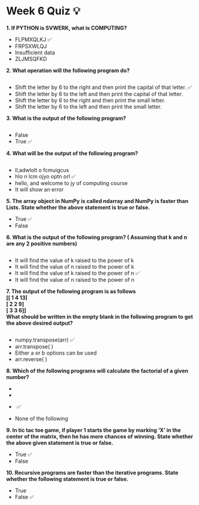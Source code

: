 # Week 6 Quiz 💡

**1. If PYTHON is SVWERK, what is COMPUTING?**

- FLPMXQLKJ  ✅
- FRPSXWLQJ
- Insufficient data
- ZLJMSQFKD

**2. What operation will the following program do?**

<img src="https://storage.googleapis.com/swayam-node1-production.appspot.com/assets/img/noc21_cs75/A6Q2.png" alt="">

- Shift the letter by 6 to the right and then print the capital of that letter.  ✅
- Shift the letter by 6 to the left and then print the capital of that letter.
- Shift the letter by 6 to the right and then print the small letter.
- Shift the letter by 6 to the left and then print the small letter.

**3. What is the output of the following program?**

<img src="https://storage.googleapis.com/swayam-node1-production.appspot.com/assets/img/noc21_cs75/A6Q3.png" alt="">

- False
- True  ✅

**4. What will be the output of the following program?**

<img src="https://storage.googleapis.com/swayam-node1-production.appspot.com/assets/img/noc21_cs75/A6Q4.png.png" alt="">

- ll,adwlolt o fcmuigcus
- hlo n lcm ojyo optn orl  ✅
- hello, and welcome to jy of computing course
- It will show an error

**5. The array object in NumPy is called ndarray and NumPy is faster than Lists. State whether the above statement is true or false.**

- True  ✅
- False

**6. What is the output of the following program? ( Assuming that k and n are any 2 positive numbers)**

<img src="https://storage.googleapis.com/swayam-node1-production.appspot.com/assets/img/noc21_cs75/A6Q6.png" alt="">

- It will find the value of k raised to the power of k
- It will find the value of n raised to the power of k
- It will find the value of k raised to the power of n  ✅
- It will find the value of n raised to the power of n

**7. The output of the following program is as follows\
[[ 1 4 13]\
[ 2 2 9]\
[ 3 3 6]]\
What should be written in the empty blank in the following program to get the
above desired output?**

<img src="https://storage.googleapis.com/swayam-node1-production.appspot.com/assets/img/noc21_cs75/A6Q7.png" alt="">

- numpy.transpose(arr)  ✅
- arr.transpose( )
- Either a or b options can be used
- arr.reverse( )

**8. Which of the following programs will calculate the factorial of a given number?**

- <img src="https://storage.googleapis.com/swayam-node1-production.appspot.com/assets/img/noc21_cs75/A6Q8a.png" alt="">

- <img src="https://storage.googleapis.com/swayam-node1-production.appspot.com/assets/img/noc21_cs75/A6Q8b.png" alt="">

- <img src="https://storage.googleapis.com/swayam-node1-production.appspot.com/assets/img/noc21_cs75/A6Q8c.png" alt="">  ✅

- None of the following

**9. In tic tac toe game, if player 1 starts the game by marking ‘X’ in the center of the matrix, then he has more chances of winning. State whether the above given statement is true or false.**

- True  ✅
- False

**10. Recursive programs are faster than the iterative programs. State whether the following statement is true or false.**

- True
- False  ✅
